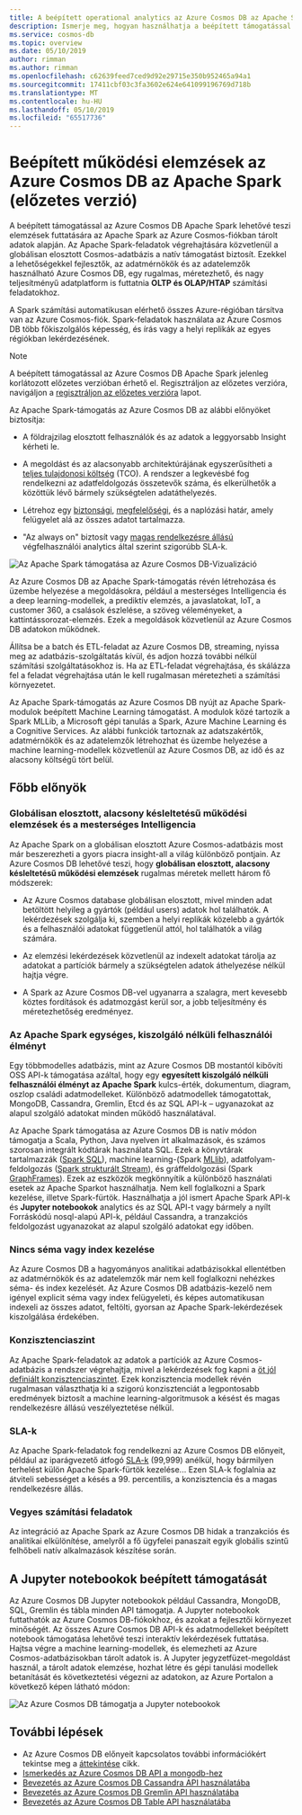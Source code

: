 ```yaml
---
title: A beépített operational analytics az Azure Cosmos DB az Apache Spark bemutatása
description: Ismerje meg, hogyan használhatja a beépített támogatással az Apache Spark az Azure Cosmos DB működési elemzések és a mesterséges Intelligencia futtatása
ms.service: cosmos-db
ms.topic: overview
ms.date: 05/10/2019
author: rimman
ms.author: rimman
ms.openlocfilehash: c62639feed7ced9d92e29715e350b952465a94a1
ms.sourcegitcommit: 17411cbf03c3fa3602e624e641099196769d718b
ms.translationtype: MT
ms.contentlocale: hu-HU
ms.lasthandoff: 05/10/2019
ms.locfileid: "65517736"
---
```

# <a name="built-in-operational-analytics-in-azure-cosmos-db-with-apache-spark-preview"></a>Beépített működési elemzések az Azure Cosmos DB az Apache Spark (előzetes verzió) 

A beépített támogatással az Azure Cosmos DB Apache Spark lehetővé teszi elemzések futtatására az Apache Spark az Azure Cosmos-fiókban tárolt adatok alapján. Az Apache Spark-feladatok végrehajtására közvetlenül a globálisan elosztott Cosmos-adatbázis a natív támogatást biztosít. Ezekkel a lehetőségekkel fejlesztők, az adatmérnökök és az adatelemzők használható Azure Cosmos DB, egy rugalmas, méretezhető, és nagy teljesítményű adatplatform is futtatnia **OLTP és OLAP/HTAP** számítási feladatokhoz. 

A Spark számítási automatikusan elérhető összes Azure-régióban társítva van az Azure Cosmos-fiók. Spark-feladatok használata az Azure Cosmos DB több főkiszolgálós képesség, és írás vagy a helyi replikák az egyes régiókban lekérdezésének. 

> [!NOTE]
> A beépített támogatással az Azure Cosmos DB Apache Spark jelenleg korlátozott előzetes verzióban érhető el. Regisztráljon az előzetes verzióra, navigáljon a [regisztráljon az előzetes verzióra](https://portal.azure.com/?feature.customportal=false#create/Microsoft.DocumentDB) lapot. 

Az Apache Spark-támogatás az Azure Cosmos DB az alábbi előnyöket biztosítja:

* A földrajzilag elosztott felhasználók és az adatok a leggyorsabb Insight kérheti le.

* A megoldást és az alacsonyabb architektúrájának egyszerűsítheti a [teljes tulajdonosi költség](total-cost-ownership.md) (TCO). A rendszer a legkevésbé fog rendelkezni az adatfeldolgozás összetevők száma, és elkerülhetők a közöttük lévő bármely szükségtelen adatáthelyezés.

* Létrehoz egy [biztonsági](secure-access-to-data.md), [megfelelőségi](compliance.md), és a naplózási határ, amely felügyelet alá az összes adatot tartalmazza.

* "Az always on" biztosít vagy [magas rendelkezésre állású](high-availability.md) végfelhasználói analytics által szerint szigorúbb SLA-k.

![Az Apache Spark támogatása az Azure Cosmos DB-Vizualizáció](./media/spark-api-introduction/spark-api-visualization.png)
 
Az Azure Cosmos DB az Apache Spark-támogatás révén létrehozása és üzembe helyezése a megoldásokra, például a mesterséges Intelligencia és a deep learning-modellek, a prediktív elemzés, a javaslatokat, IoT, a customer 360, a csalások észlelése, a szöveg véleményeket, a kattintássorozat-elemzés. Ezek a megoldások közvetlenül az Azure Cosmos DB adatokon működnek.

Állítsa be a batch és ETL-feladat az Azure Cosmos DB, streaming, nyissa meg az adatbázis-szolgáltatás kívül, és adjon hozzá további nélkül számítási szolgáltatásokhoz is. Ha az ETL-feladat végrehajtása, és skálázza fel a feladat végrehajtása után le kell rugalmasan méretezheti a számítási környezetet.

Az Apache Spark-támogatás az Azure Cosmos DB nyújt az Apache Spark-modulok beépített Machine Learning támogatást. A modulok közé tartozik a Spark MLLib, a Microsoft gépi tanulás a Spark, Azure Machine Learning és a Cognitive Services. Az alábbi funkciók tartoznak az adatszakértők, adatmérnökök és az adatelemzők létrehozhat és üzembe helyezése a machine learning-modellek közvetlenül az Azure Cosmos DB, az idő és az alacsony költségű tört belül.


## <a name="key-benefits"></a>Főbb előnyök

### <a name="globally-distributed-low-latency-operational-analytics-and-ai"></a>Globálisan elosztott, alacsony késleltetésű működési elemzések és a mesterséges Intelligencia

Az Apache Spark on a globálisan elosztott Azure Cosmos-adatbázis most már beszerezheti a gyors piacra insight-all a világ különböző pontjain. Az Azure Cosmos DB lehetővé teszi, hogy **globálisan elosztott, alacsony késleltetésű működési elemzések** rugalmas méretek mellett három fő módszerek:

* Az Azure Cosmos database globálisan elosztott, mivel minden adat betöltött helyileg a gyártók (például users) adatok hol találhatók. A lekérdezések szolgálja ki, szemben a helyi replikák közelebb a gyártók és a felhasználói adatokat függetlenül attól, hol találhatók a világ számára. 

* Az elemzési lekérdezések közvetlenül az indexelt adatokat tárolja az adatokat a partíciók bármely a szükségtelen adatok áthelyezése nélkül hajtja végre. 

* A Spark az Azure Cosmos DB-vel ugyanarra a szalagra, mert kevesebb köztes fordítások és adatmozgást kerül sor, a jobb teljesítmény és méretezhetőség eredményez.

### <a name="unified-serverless-experience-for-apache-spark"></a>Az Apache Spark egységes, kiszolgáló nélküli felhasználói élményt

Egy többmodelles adatbázis, mint az Azure Cosmos DB mostantól kibővíti OSS API-k támogatása azáltal, hogy egy **egyesített kiszolgáló nélküli felhasználói élményt az Apache Spark** kulcs-érték, dokumentum, diagram, oszlop családi adatmodelleket. Különböző adatmodellek támogatottak, MongoDB, Cassandra, Gremlin, Etcd és az SQL API-k – ugyanazokat az alapul szolgáló adatokat minden működő használatával. 

Az Apache Spark támogatása az Azure Cosmos DB is natív módon támogatja a Scala, Python, Java nyelven írt alkalmazások, és számos szorosan integrált kódtárak használata SQL. Ezek a könyvtárak tartalmazzák ([Spark SQL](https://spark.apache.org/sql/)), machine learning-(Spark [MLlib](https://spark.apache.org/mllib/)), adatfolyam-feldolgozás ([Spark strukturált Stream](https://spark.apache.org/streaming/)), és gráffeldolgozási (Spark [GraphFrames]( https://docs.databricks.com/spark/latest/graph-analysis/graphframes/user-guide-python.html)). Ezek az eszközök megkönnyítik a különböző használati esetek az Apache Sparkot használhatja. Nem kell foglalkozni a Spark kezelése, illetve Spark-fürtök. Használhatja a jól ismert Apache Spark API-k és **Jupyter notebookok** analytics és az SQL API-t vagy bármely a nyílt Forráskódú nosql-alapú API-k, például Cassandra, a tranzakciós feldolgozást ugyanazokat az alapul szolgáló adatokat egy időben.

### <a name="no-schema-or-index-management"></a>Nincs séma vagy index kezelése

Az Azure Cosmos DB a hagyományos analitikai adatbázisokkal ellentétben az adatmérnökök és az adatelemzők már nem kell foglalkozni nehézkes séma- és index kezelését. Az Azure Cosmos DB adatbázis-kezelő nem igényel explicit séma vagy index felügyeleti, és képes automatikusan indexeli az összes adatot, feltölti, gyorsan az Apache Spark-lekérdezések kiszolgálása érdekében. 

### <a name="consistency-choices"></a>Konzisztenciaszint

Az Apache Spark-feladatok az adatok a partíciók az Azure Cosmos-adatbázis a rendszer végrehajtja, mivel a lekérdezések fog kapni a [öt jól definiált konzisztenciaszintet](consistency-levels.md). Ezek konzisztencia modellek révén rugalmasan választhatja ki a szigorú konzisztenciát a legpontosabb eredmények biztosít a machine learning-algoritmusok a késést és magas rendelkezésre állású veszélyeztetése nélkül. 

### <a name="slas"></a>SLA-k

Az Apache Spark-feladatok fog rendelkezni az Azure Cosmos DB előnyeit, például az iparágvezető átfogó [SLA-k](https://azure.microsoft.com/support/legal/sla/documentdb/v1_1/) (99,999) anélkül, hogy bármilyen terhelést külön Apache Spark-fürtök kezelése... Ezen SLA-k foglalnia az átviteli sebességet a késés a 99. percentilis, a konzisztencia és a magas rendelkezésre állás. 

### <a name="mixed-workloads"></a>Vegyes számítási feladatok

Az integráció az Apache Spark az Azure Cosmos DB hidak a tranzakciós és analitikai elkülönítése, amelyről a fő ügyfelei panaszait egyik globális szintű felhőbeli natív alkalmazások készítése során. 

## <a name="built-in-jupyter-notebooks-support"></a>A Jupyter notebookok beépített támogatását

Az Azure Cosmos DB Jupyter notebookok például Cassandra, MongoDB, SQL, Gremlin és tábla minden API támogatja. A Jupyter notebookok futtathatók az Azure Cosmos DB-fiókokhoz, és azokat a fejlesztői környezet minőségét. Az összes Azure Cosmos DB API-k és adatmodelleket beépített notebook támogatása lehetővé teszi interaktív lekérdezések futtatása. Hajtsa végre a machine learning-modellek, és elemezheti az Azure Cosmos-adatbázisokban tárolt adatok is. A Jupyter jegyzetfüzet-megoldást használ, a tárolt adatok elemzése, hozhat létre és gépi tanulási modellek betanítását és következtetési végezni az adatokon, az Azure Portalon a következő képen látható módon:

![Az Azure Cosmos DB támogatja a Jupyter notebookok](./media/spark-api-introduction/jupyter-notebooks-portal.png)

## <a name="next-steps"></a>További lépések

* Az Azure Cosmos DB előnyeit kapcsolatos további információkért tekintse meg a [áttekintése](introduction.md) cikk.
* [Ismerkedés az Azure Cosmos DB API a mongodb-hez](mongodb-introduction.md)
* [Bevezetés az Azure Cosmos DB Cassandra API használatába](cassandra-introduction.md)
* [Bevezetés az Azure Cosmos DB Gremlin API használatába](graph-introduction.md)
* [Bevezetés az Azure Cosmos DB Table API használatába](table-introduction.md)




